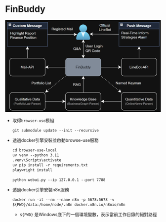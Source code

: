 # FinBuddy

![](https://github.com/MarkovChenITRI/FinBuddy/blob/main/assets/images/FinBuddy_Framework.png)


* 取得`browser-use`模組
    ```
    git submodule update --init --recursive
    ```

* 透過docker引擎安裝並啟動browse-use服務
    ```
    cd browser-use-local
    uv venv --python 3.11
    .venv\Scripts\activate
    uv pip install -r requirements.txt
    playwright install

    python webui.py --ip 127.0.0.1 --port 7788
    ```
    
* 透過docker引擎安裝n8n服務
    ```
    docker run -it --rm --name n8n -p 5678:5678 -v ${PWD}/data:/home/node/.n8n docker.n8n.io/n8nio/n8n
    ```
    * `${PWD}` 是Windows底下的一個環境變數，表示當前工作目錄的絕對路徑
